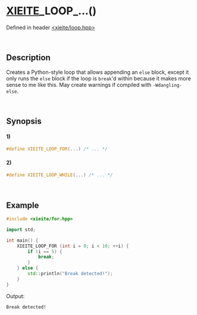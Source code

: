 # [XIEITE](../../macros.md)\_LOOP\_...\(\)
Defined in header [<xieite/loop.hpp>](../../../include/xieite/loop.hpp)

&nbsp;

## Description
Creates a Python-style loop that allows appending an `else` block, except it only runs the `else` block if the loop is `break`'d within because it makes more sense to me like this. May create warnings if compiled with `-Wdangling-else`.

&nbsp;

## Synopsis
#### 1)
```cpp
#define XIEITE_LOOP_FOR(...) /* ... */
```
#### 2)
```cpp
#define XIEITE_LOOP_WHILE(...) /* ... */
```

&nbsp;

## Example
```cpp
#include <xieite/for.hpp>

import std;

int main() {
    XIEITE_LOOP_FOR (int i = 0; i < 10; ++i) {
        if (i == 5) {
            break;
        }
    } else {
        std::println("Break detected!");
    }
}
```
Output:
```
Break detected!
```
